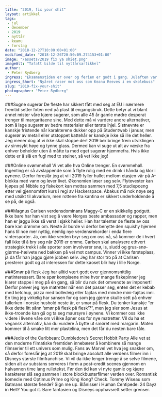 ```yaml
---
title: "2019, fix your shit"
layout: artikkel 
tags: 
 - jul
 - desember
 - 2019
 - nyttår
 - keanu
 - forslag
date: "2018-12-27T10:00:00+01:00"
modified_date: "2018-12-26T20:50:09.274153+01:00"
image: "/assets/2019 fix ya shiet.png"
imageAlt: "Tafatt bilde til nyttårsartikkel"
author:
 - Peter Rydberg
ingress: "Eksamenstiden er over og ferien er godt i gang. Julaften var brått kommet og gått før noen av oss rakk å si “Pinnekjøttet sitter fast i luftrøret mitt”, men det hele er ikke over. Vi har fremdeles en solid uke med fråtsing og politisk familiediskusjon å kose oss med. Det hele avsluttes med et nyttårssmell natt til 1. januar. Hva skjer så? 2018 var fett, men på ingen måte perfekt. Om vi selv setter til side hele greia med Kevin Spaceys tenåringsfase, er det likevel en del ting jeg gjerne vil rette opp på før neste år. Under høy påvirkning av akevitt og juleøl, presenterer jeg mine forslag for et bedre 2019!"
ingress_Short: "Nyåret raser mot oss som Keanu Reeves i en skolebuss"
slug: "2019-fix-your-shit"
photographer: "Peter Rydberg"
---
```

###Sugne sugerør
De fleste har sikkert fått med seg at EU i nærmere fremtid setter foten ned på plast til engangsbruk. Dette betyr at vi blant annet mister våre kjære sugerør, som alle 45 år gamle mødre desperat trenger til margaritaene sine. Med dette må vi vurdere andre alternativer, som å lage sugerør av bedre materialer eller tørste ihjel. Sistnevnte er kanskje fristende når karakterene dukker opp på Studentweb i januar, men sugerør av metall eller utstoppet kattehår er kanskje ikke så ille det heller. Jeg mener dog at vi ikke skal stoppe der! 2019 bør bringe frem utviklingen av sinnsykt høye og tynne glass. Dermed kan vi suge ut alt av væske fra enhver beholder uten å måtte ta med eget sugerør hjemmefra. Hvis ikke dette er å slå en fugl med to steiner, så vet ikke jeg!

###Online svømmehall
Vi vet alle hva Online trenger. En svømmehall. Ingenting er så avslappende som å flyte rolig med en drink i hånda og klor i øynene. Derfor foreslår jeg at vi i 2019 fyller hullet mellom etasjen vår på A-blokka med vann og lever livet. Økonomien løser seg selv. Flytevester kan kjøpes på Nibble og fiskekort kan mottas sammen med 7,5 studiepoeng etter vel gjennomført kurs i regi av Hackerspace. Abakus må nok nøye seg med utsikt til akvarium, men rottene fra kantina er sikkert underholdende å se på, de også.

###Magnus Carlsen verdensdominans
Maggy-C er en skikkelig godgutt. Ikke bare har han vist seg å være Norges beste ambassadør og rapper, men han er jaggu ikke så verst i sjakk heller. Han har talenter de fleste av oss bare kan drømme om. Neste år burde vi derfor benytte den squishy hjernen hans til noe mer nyttig, nemlig nye verdensrekorder i enda flere vintersporter. Ja, om ikke verden bryr seg om oss nå, så kommer de i hvert fall ikke til å bry seg når 2019 er omme. Carlsen skal analysere ethvert strategisk trekk i alle sporter som involverer snø, is, sludd og grus-snø-gjørme-hælvete ned bakken på vei mot campus. Vinner vi ikke førsteplass, ja da får han jaggu gjøre jobben selv. Jeg har stor tro på at Carlsen presterer godt og at interessen for dette kaoset blir høy i lille Norge.

###Smør på flesk
Jeg har alltid vært godt over gjennomsnittlig matinteressert. Bare spør kompisene mine hvor mange fiskepinner jeg klarer stappe i meg på én gang, så blir du nok det omvendte av imponert! Derfor prøver jeg nye matretter når enn det passer seg, enten det er kebab med ketchup, pizza med bolledeig eller fajitas med mindre mini-fajitas inni. En ting jeg virkelig har sansen for og som jeg gjerne skulle sett på enhver tallerken i norske hushold neste år, er smør på flesk. Du tenker kanskje “er ikke dette litt sånn ‘smør på flesk på flesk’?”, men jeg sier som Jesus at ikke-troende kan gå og ta seg maursyre i øynene. Vi kommer oss ikke videre i livene våre om vi ikke åpner oss for nye matretter. Vil du ha et vegansk alternativ, kan du vurdere å bytte ut smøret med margarin. Maten kommer til å smake litt mer plastelina, men det får du nesten bare tåle.

###Jedis of the Caribbean: Dumbledore’s Secret Hobbit Party
Alle vet at den moderne filmatiske fremtiden innebærer å kombinere så mange filmserier til ett univers som mulig. Fans av Marvel vet hva jeg snakker om, så derfor foreslår jeg at 2019 skal bringe absolutt alle verdens filmer inn i Disneys største filmfranchise. Vi vil da ikke lenger trenge å se selve filmene, siden alt av substans serveres i form a post-credit scenes gjennom en halvannen time lang rulletekst. Før den tid kan vi nyte gamle og kjære karakterer slå seg sammen i store blockbusterfilmer verden over. Romantisk komedie med Optimus Prime og King Kong? Check. Tommy Wiseau som Batmans største fiende? Sign me up. Blånisser i Human Centipede: 24 Dayz in Hell? You got it. Bare fantasien og Disneys opphavsrett setter grenser.